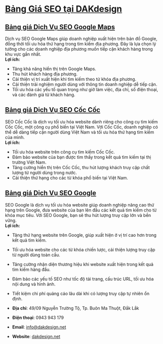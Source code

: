 # [Bảng Giá SEO tại DAKdesign](https://www.dakdesign.net/vi/bang-gia/bang-gia-seo/)

## [Bảng giá Dịch Vụ SEO Google Maps](https://www.dakdesign.net/bang-gia-dich-vu-seo-google-maps/)
Dịch vụ SEO Google Maps giúp doanh nghiệp xuất hiện trên bản đồ Google, đồng thời tối ưu hóa thứ hạng trong tìm kiếm địa phương. Đây là lựa chọn lý tưởng cho các doanh nghiệp địa phương muốn tiếp cận khách hàng trong khu vực gần nhất.  
**Lợi ích:**
- Tăng khả năng hiển thị trên Google Maps.
- Thu hút khách hàng địa phương.
- Cải thiện vị trí xuất hiện khi tìm kiếm theo từ khóa địa phương.
- Cải thiện trải nghiệm người dùng với thông tin doanh nghiệp dễ tiếp cận.
- Tối ưu hóa các yếu tố quan trọng như giờ làm việc, địa chỉ, số điện thoại, và các đánh giá từ khách hàng.

## [Bảng giá Dịch Vụ SEO Cốc Cốc](https://www.dakdesign.net/bang-gia-dich-vu-seo-coc-coc/)
SEO Cốc Cốc là dịch vụ tối ưu hóa website dành riêng cho công cụ tìm kiếm Cốc Cốc, một công cụ phổ biến tại Việt Nam. Với Cốc Cốc, doanh nghiệp có thể dễ dàng tiếp cận người dùng Việt Nam và tối ưu hóa thứ hạng tìm kiếm của mình.  
**Lợi ích:**
- Tối ưu hóa website trên công cụ tìm kiếm Cốc Cốc.
- Đảm bảo website của bạn được tìm thấy trong kết quả tìm kiếm tại thị trường Việt Nam.
- Tăng cường hiển thị trên Cốc Cốc, thu hút lượng khách truy cập chất lượng từ người dùng trong nước.
- Cải thiện thứ hạng cho các từ khóa phổ biến tại Việt Nam.

## [Bảng giá Dịch Vụ SEO Google](https://www.dakdesign.net/bang-gia-dich-vu-seo-google/)
SEO Google là dịch vụ tối ưu hóa website giúp doanh nghiệp nâng cao thứ hạng trên Google, đưa website của bạn lên đầu các kết quả tìm kiếm cho từ khóa mục tiêu. Với SEO Google, bạn sẽ thu hút lượng truy cập lớn và bền vững.  
**Lợi ích:**
- Tăng thứ hạng website trên Google, giúp xuất hiện ở vị trí cao hơn trong kết quả tìm kiếm.
- Tối ưu hóa website cho các từ khóa chiến lược, cải thiện lượng truy cập từ người dùng toàn cầu.
- Tăng cường nhận diện thương hiệu khi website xuất hiện trong kết quả tìm kiếm hàng đầu.
- Đảm bảo các yếu tố SEO như tốc độ tải trang, cấu trúc URL, tối ưu hóa nội dung và hình ảnh.
- Tiết kiệm chi phí quảng cáo lâu dài khi có lượng truy cập tự nhiên ổn định.

- **Địa chỉ**: 49/09 Nguyễn Trường Tộ, Tp. Buôn Ma Thuột, Đắk Lắk
- **Điện thoại**: 0943 943 179
- **Email**: [info@dakdesign.net](mailto:info@dakdesign.net)
- **Website**: [dakdesign.net](http://dakdesign.net) 
